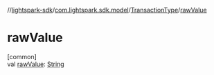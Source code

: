 //[lightspark-sdk](../../../index.md)/[com.lightspark.sdk.model](../index.md)/[TransactionType](index.md)/[rawValue](raw-value.md)

# rawValue

[common]\
val [rawValue](raw-value.md): [String](https://kotlinlang.org/api/latest/jvm/stdlib/kotlin/-string/index.html)
